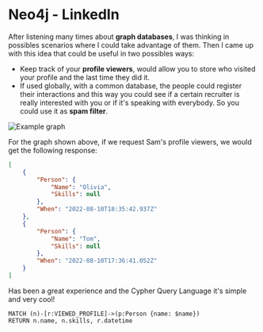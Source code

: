 # Neo4j - LinkedIn
After listening many times about **graph databases**, I was thinking in possibles scenarios where I could take advantage
of them. Then I came up with this idea that could be useful in two possibles ways:
- Keep track of your **profile viewers**, would allow you to store who visited your profile and the last time they did it. 
- If used globally, with a common database, the people could register their interactions and this way you could see if 
 a certain recruiter is really interested with you or if it's speaking with everybody. So you could use it as
**spam filter**.

![Example graph](/images/example-graph.svg)

For the graph shown above, if we request Sam's profile viewers, we would get the following response: 

```json
[
    {
        "Person": {
            "Name": "Olivia",
            "Skills": null
        },
        "When": "2022-08-10T18:35:42.937Z"
    },
    {
        "Person": {
            "Name": "Tom",
            "Skills": null
        },
        "When": "2022-08-10T17:36:41.052Z"
    }
]
```

Has been a great experience and the Cypher Query Language it's simple and very cool!
```cypher
MATCH (n)-[r:VIEWED_PROFILE]->(p:Person {name: $name})
RETURN n.name, n.skills, r.datetime
```
